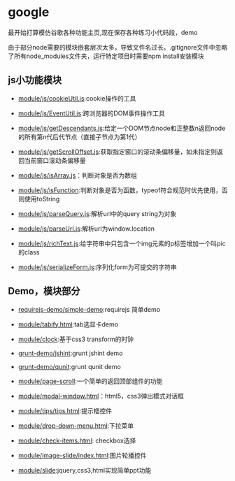 # google

最开始打算模仿谷歌各种功能主页,现在保存各种练习小代码段，demo  

由于部分node需要的模块嵌套层次太多，导致文件名过长。.gitignore文件中忽略了所有node_modules文件夹，运行特定项目时需要npm install安装模块

## js小功能模块

- [module/js/cookieUtil.js](module/js/cookieUtil.js):cookie操作的工具

- [module/js/EventUtil.js](module/js/EventUtil.js):跨浏览器的DOM事件操作工具

- [module/js/getDescendants.js](module/js/getDescendants.js):给定一个DOM节点node和正整数n返回node的所有第n代后代节点（直接子节点为第1代）

- [module/js/getScrollOffset.js](module/js/getScrollOffset.js):获取指定窗口的滚动条偏移量，如未指定则返回当前窗口滚动条偏移量

- [module/js/isArray.js](module/js/isArray.js)：判断对象是否为数组

- [module/js/isFunction](module/js/isFunction.js):判断对象是否为函数，typeof符合规范时优先使用，否则使用toString

- [module/js/parseQuery.js](module/js/parseQuery.js):解析url中的query string为对象

- [module/js/parseUrl.js](module/js/parseUrl.js):解析url为window.location

- [module/js/richText.js](module/js/richText.js):给字符串中只包含一个img元素的p标签增加一个叫pic的class
- [module/js/serializeForm.js](module/js/serializeForm.js):序列化form为可提交的字符串


## Demo，模块部分
- [requirejs-demo/simple-demo](requirejs-demo/simple-demo):requirejs 简单demo

- [module/tabify.html](module/tabify.html):tab选显卡demo

- [module/clock](module/clock):基于css3 transform的时钟

- [grunt-demo/jshint](grunt-demo/jshint):grunt jshint demo

- [grunt-demo/qunit](grunt-demo/qunit):grunt qunit demo

- [module/page-scroll](module/page-scroll):一个简单的返回顶部组件的功能

- [module/modal-window.html](module/modal-window.html)：html5，css3弹出模式对话框


- [module/tips/tips.html](module/tips/tips.html):提示框控件


- [module/drop-down-menu.html](module/drop-down-menu.html):下拉菜单


- [module/check-items.html](module/check-items.html): checkbox选择

- [module/image-slide/index.html](module/image-slide/index.html):图片轮播控件

- [module/slide](module/slide):jquery,css3,html实现简单ppt功能
